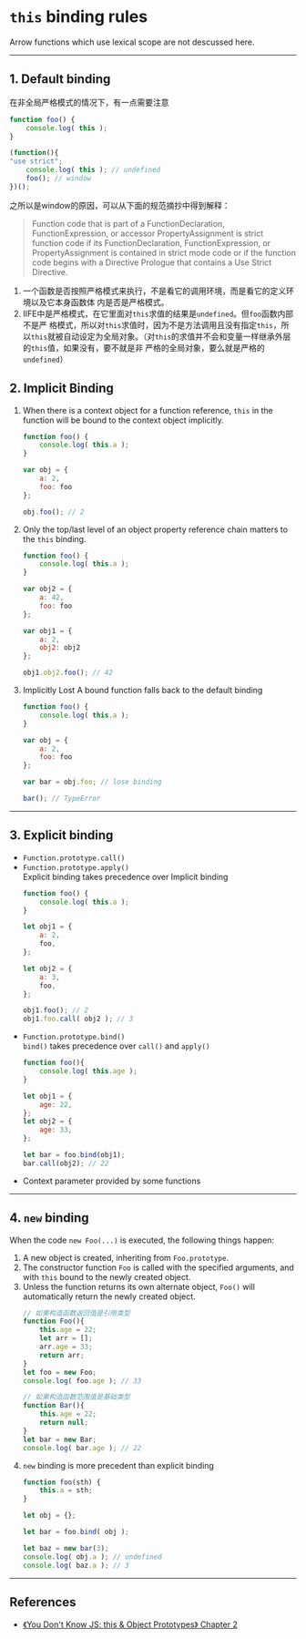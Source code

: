 # `this` binding rules
Arrow functions which use lexical scope are not descussed here.


***
## 1. Default binding
在非全局严格模式的情况下，有一点需要注意
```js
function foo() {
    console.log( this );
}

(function(){
"use strict";
    console.log( this ); // undefined
    foo(); // window
})();
```
之所以是window的原因，可以从下面的规范摘抄中得到解释：   
> Function code that is part of a FunctionDeclaration, FunctionExpression, or
accessor PropertyAssignment is strict function code if its FunctionDeclaration,
FunctionExpression, or PropertyAssignment is contained in strict mode code or if
the function code begins with a Directive Prologue that contains a Use Strict
Directive.  

1. 一个函数是否按照严格模式来执行，不是看它的调用环境，而是看它的定义环境以及它本身函数体
内是否是严格模式。
2. IIFE中是严格模式，在它里面对`this`求值的结果是`undefined`。但`foo`函数内部不是严
格模式，所以对`this`求值时，因为不是方法调用且没有指定`this`，所以`this`就被自动设定为全局对象。（对`this`的求值并不会和变量一样继承外层的`this`值，如果没有，要不就是非
严格的全局对象，要么就是严格的`undefined`）


## 2. Implicit Binding
1. When there is a context object for a function reference, `this` in the function
will be bound to the context object implicitly.
    ```js
    function foo() {
    	console.log( this.a );
    }

    var obj = {
    	a: 2,
    	foo: foo
    };

    obj.foo(); // 2
    ```
2. Only the top/last level of an object property reference chain matters to the `this` binding.
    ```js
    function foo() {
    	console.log( this.a );
    }

    var obj2 = {
    	a: 42,
    	foo: foo
    };

    var obj1 = {
    	a: 2,
    	obj2: obj2
    };

    obj1.obj2.foo(); // 42
    ```
3. Implicitly Lost
A bound function falls back to the default binding
    ```js
    function foo() {
    	console.log( this.a );
    }

    var obj = {
    	a: 2,
    	foo: foo
    };

    var bar = obj.foo; // lose binding

    bar(); // TypeError
    ```


***
## 3. Explicit binding
* `Function.prototype.call()`
* `Function.prototype.apply()`  
    Explicit binding takes precedence over Implicit binding
    ```js
    function foo() {
    	console.log( this.a );
    }

    let obj1 = {
    	a: 2,
    	foo,
    };

    let obj2 = {
    	a: 3,
    	foo,
    };

    obj1.foo(); // 2
    obj1.foo.call( obj2 ); // 3
    ```
* `Function.prototype.bind()`  
    `bind()` takes precedence over `call()` and `apply()`
    ```js
    function foo(){
    	console.log( this.age );
    }

    let obj1 = {
    	age: 22,
    };
    let obj2 = {
    	age: 33,
    };

    let bar = foo.bind(obj1);
    bar.call(obj2); // 22
    ```
* Context parameter provided by some functions


***
## 4. `new` binding
When the code `new Foo(...)` is executed, the following things happen:
1. A new object is created, inheriting from `Foo.prototype`.
2. The constructor function `Foo` is called with the specified arguments, and
with `this` bound to the newly created object.
3. Unless the function returns its own alternate object, `Foo()` will
automatically return the newly created object.
    ```js
    // 如果构造函数返回值是引用类型
    function Foo(){
        this.age = 22;
    	let arr = [];
    	arr.age = 33;
        return arr;
    }
    let foo = new Foo;
    console.log( foo.age ); // 33
    ```
    ```js
    // 如果构造函数范围值是基础类型
    function Bar(){
        this.age = 22;
        return null;
    }
    let bar = new Bar;
    console.log( bar.age ); // 22
    ```
5. `new` binding is more precedent than explicit binding
    ```js
    function foo(sth) {
        this.a = sth;
    }

    let obj = {};

    let bar = foo.bind( obj );

    let baz = new bar(3);
    console.log( obj.a ); // undefined
    console.log( baz.a ); // 3
    ```



***
## References
* [《You Don't Know JS: this & Object Prototypes》 Chapter 2](https://github.com/getify/You-Dont-Know-JS/blob/master/this%20%26%20object%20prototypes/ch2.md#new-binding)
